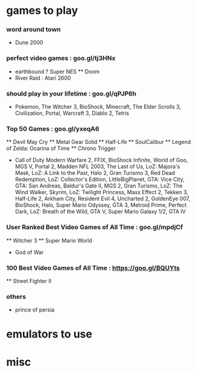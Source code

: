 # games to play

### word around town
* Dune 2000


### perfect video games : goo.gl/tj3HNx
* earthbound ? Super NES
** Doom
* River Raid : Atari 2600
### should play in your lifetime : goo.gl/qPJP6h
* Pokemon, The Witcher 3, BioShock, Minecraft, The Elder Scrolls 3,
  Civilization, Portal, Warcraft 3, Diablo 2, Tetris
### Top 50 Games : goo.gl/yxeqA6
** Devil May Cry
** Metal Gear Solid
** Half-Life
** SoulCalibur
** Legend of Zelda: Ocarina of Time
** Chrono Trigger
* Call of Duty Modern Warfare 2, FFIX, BioShock Infinite, World of Goo,
  MGS V, Portal 2, Madden NFL 2003, The Last of Us, LoZ: Majora's Mask,
  LoZ: A Link to the Past, Halo 2, Gran Turismo 3, Red Dead Redemption,
  LoZ: Collector's Edition, LittleBigPlanet, GTA: Vice City, GTA: San
  Andreas, Baldur's Gate II, MGS 2, Gran Turismo, LoZ: The Wind Walker,
  Skyrim, LoZ: Twilight Princess, Mass Effect 2, Tekken 3, Half-Life 2,
  Arkham City, Resident Evil 4, Uncharted 2, GoldenEye 007, BioShock,
  Halo, Super Mario Odyssey, GTA 3, Metroid Prime, Perfect Dark, LoZ:
  Breath of the Wild, GTA V, Super Mario Galaxy 1/2, GTA IV
### User Ranked Best Video Games of All Time : goo.gl/mpdjCf
** Witcher 3
** Super Mario World
 * God of War
### 100 Best Video Games of All Time : https://goo.gl/BQUYts
** Street Fighter II



### others
* prince of persia

# emulators to use

# misc
